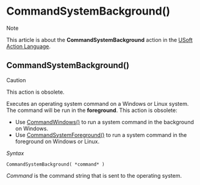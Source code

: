 # CommandSystemBackground()



> [!NOTE]
> This article is about the **CommandSystemBackground** action in the [USoft Action Language](/docs/Task%20flow/Action%20Language%20reference/USoft%20Action%20Language.md).

## **CommandSystemBackground()**

> [!CAUTION]
> This action is obsolete.

Executes an operating system command on a Windows or Linux system. The command will be run in the **foreground**. This action is obsolete:

- Use [CommandWindows()](/docs/Task%20flow/Action%20Language%20reference%20A-C/CommandWindows.md) to run a system command in the background on Windows.
- Use [CommandSystemForeground()](/docs/Task%20flow/Action%20Language%20reference%20A-C/CommandSystemForeground.md) to run a system command in the foreground on Windows or Linux.

*Syntax*

```
CommandSystemBackground( *command* )
```

*Command* is the command string that is sent to the operating system.